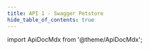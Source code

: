 ```yaml
---
title: API 1 - Swagger Petstore
hide_table_of_contents: true
---
```


import ApiDocMdx from '@theme/ApiDocMdx';

<ApiDocMdx id="petstore" />